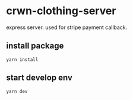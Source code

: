 # crwn-clothing-server

express server. used for stripe payment callback.

## install package
`yarn install`

## start develop env
`yarn dev`
